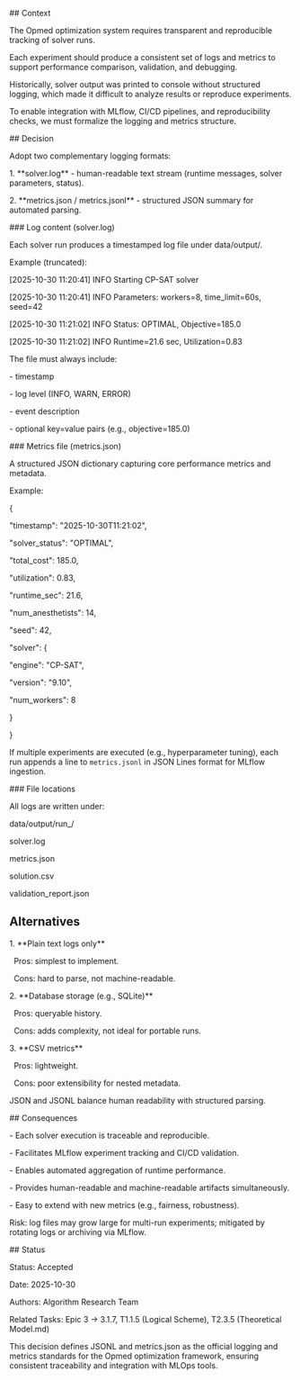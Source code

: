 \## Context

The Opmed optimization system requires transparent and reproducible tracking of solver runs.

Each experiment should produce a consistent set of logs and metrics to support performance comparison, validation, and debugging.



Historically, solver output was printed to console without structured logging, which made it difficult to analyze results or reproduce experiments.

To enable integration with MLflow, CI/CD pipelines, and reproducibility checks, we must formalize the logging and metrics structure.



\## Decision

Adopt two complementary logging formats:

1\. \*\*solver.log\*\* - human-readable text stream (runtime messages, solver parameters, status).

2\. \*\*metrics.json / metrics.jsonl\*\* - structured JSON summary for automated parsing.



\### Log content (solver.log)

Each solver run produces a timestamped log file under data/output/.

Example (truncated):

\[2025-10-30 11:20:41] INFO Starting CP-SAT solver

\[2025-10-30 11:20:41] INFO Parameters: workers=8, time\_limit=60s, seed=42

\[2025-10-30 11:21:02] INFO Status: OPTIMAL, Objective=185.0

\[2025-10-30 11:21:02] INFO Runtime=21.6 sec, Utilization=0.83



The file must always include:

\- timestamp

\- log level (INFO, WARN, ERROR)

\- event description

\- optional key=value pairs (e.g., objective=185.0)



\### Metrics file (metrics.json)

A structured JSON dictionary capturing core performance metrics and metadata.



Example:

{

"timestamp": "2025-10-30T11:21:02",

"solver\_status": "OPTIMAL",

"total\_cost": 185.0,

"utilization": 0.83,

"runtime\_sec": 21.6,

"num\_anesthetists": 14,

"seed": 42,

"solver": {

"engine": "CP-SAT",

"version": "9.10",

"num\_workers": 8

}

}



If multiple experiments are executed (e.g., hyperparameter tuning), each run appends a line to `metrics.jsonl` in JSON Lines format for MLflow ingestion.



\### File locations

All logs are written under:



data/output/run\_<timestamp>/

solver.log

metrics.json

solution.csv

validation\_report.json

## Alternatives

1\. \*\*Plain text logs only\*\*  

&nbsp;  Pros: simplest to implement.  

&nbsp;  Cons: hard to parse, not machine-readable.



2\. \*\*Database storage (e.g., SQLite)\*\*  

&nbsp;  Pros: queryable history.  

&nbsp;  Cons: adds complexity, not ideal for portable runs.



3\. \*\*CSV metrics\*\*  

&nbsp;  Pros: lightweight.  

&nbsp;  Cons: poor extensibility for nested metadata.



JSON and JSONL balance human readability with structured parsing.



\## Consequences

\- Each solver execution is traceable and reproducible.

\- Facilitates MLflow experiment tracking and CI/CD validation.

\- Enables automated aggregation of runtime performance.

\- Provides human-readable and machine-readable artifacts simultaneously.

\- Easy to extend with new metrics (e.g., fairness, robustness).



Risk: log files may grow large for multi-run experiments; mitigated by rotating logs or archiving via MLflow.



\## Status

Status: Accepted

Date: 2025-10-30

Authors: Algorithm Research Team

Related Tasks: Epic 3 -> 3.1.7, T1.1.5 (Logical Scheme), T2.3.5 (Theoretical Model.md)



This decision defines JSONL and metrics.json as the official logging and metrics standards for the Opmed optimization framework, ensuring consistent traceability and integration with MLOps tools.




